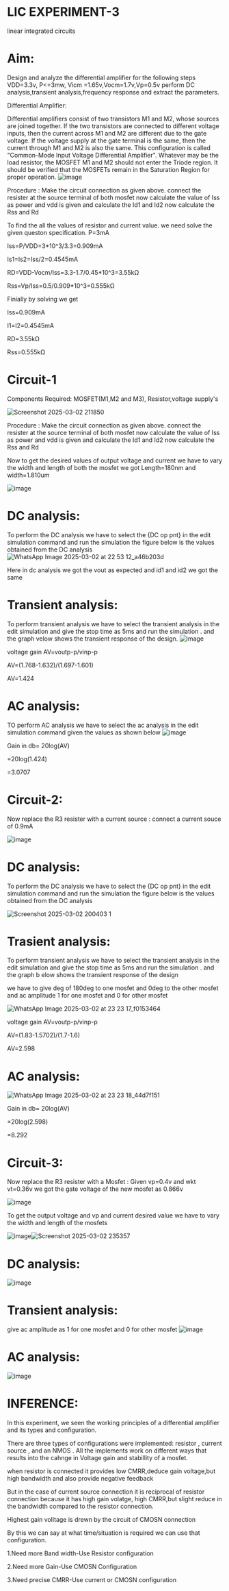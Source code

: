 # LIC EXPERIMENT-3
linear integrated circuits
# Aim:
Design and analyze the differential amplifier for the following steps VDD=3.3v, P<=3mw, Vicm =1.65v,Vocm=1.7v,Vp=0.5v perform DC analysis,transient analysis,frequency response and extract the parameters.

Differential Amplifier:

Differential amplifiers consist of two transistors M1 and M2, whose sources are joined together. If the two transistors are connected to different voltage inputs, then the current across M1 and M2 are different due to the gate voltage.
If the voltage supply at the gate terminal is the same, then the current through M1 and M2 is also the same. This configuration is called "Common-Mode Input Voltage Differential Amplifier".
Whatever may be the load resistor, the MOSFET M1 and M2 should not enter the Triode region. It should be verified that the MOSFETs remain in the Saturation Region for proper operation.
![image](https://github.com/user-attachments/assets/3c5dd8db-5be5-4177-aeb6-1e8dcb67f5c0)

Procedure : Make the circuit connection as given above. connect the resister at the source terminal of both mosfet now calculate the value of Iss as power and vdd is given and calculate the Id1 and Id2 now calculate the Rss and Rd

To find the all the values of resistor and current value. we need solve the given queston specification.
P=3mA

Iss=P/VDD=3*10^3/3.3=0.909mA

Is1=Is2=Iss/2=0.4545mA

RD=VDD-Vocm/Iss=3.3-1.7/0.45*10^3=3.55kΩ

Rss=Vp/Iss=0.5/0.909*10^3=0.555kΩ

Finially by solving we get

Iss=0.909mA

I1=I2=0.4545mA

RD=3.55kΩ

Rss=0.555kΩ


# Circuit-1
Components Required: MOSFET(M1,M2 and M3), Resistor,voltage supply's

![Screenshot 2025-03-02 211850](https://github.com/user-attachments/assets/93da95c8-e713-41e4-9a84-5bfd8340b150)

Procedure : Make the circuit connection as given above. connect the resister at the source terminal of both mosfet now calculate the value of Iss as power and vdd is given and calculate the Id1 and Id2 now calculate the Rss and Rd

Now to get the desired values of output voltage and current we have to vary the width and length of both the mosfet we got Length=180nm and width=1.810um

![image](https://github.com/user-attachments/assets/b98dddcc-52cd-4399-b805-8cfdf09220ef)

# DC analysis:
To perform the DC analysis we have to select the {DC op pnt} in the edit simulation command and run the simulation the figure below is the values obtained from the DC analysis
 ![WhatsApp Image 2025-03-02 at 22 53 12_a46b203d](https://github.com/user-attachments/assets/5d1b64f7-54f0-4fa9-becd-fb0ad1096ef7)

Here in dc analysis we got the vout as expected and id1 and id2 we got the same

# Transient analysis:
To perform transient analysis we have to select the transient analysis in the edit simulation and give the stop time as 5ms and run the simulation . and the graph velow shows the transient response of the design.
![image](https://github.com/user-attachments/assets/812e105b-93b8-472e-a969-91521b262dce)

voltage gain 
AV=voutp-p/vinp-p

AV=(1.768-1.632)/(1.697-1.601)

AV=1.424

# AC analysis:
TO perform AC analysis we have to select the ac analysis in the edit simulation command given the values as shown below
![image](https://github.com/user-attachments/assets/fb7e4769-8db7-43af-90e3-606e414762d3)

Gain in db= 20log(AV)

  =20log(1.424)
 
  =3.0707

  # Circuit-2:
  Now replace the R3 resister with a current source : connect a current souce of 0.9mA

  ![image](https://github.com/user-attachments/assets/18c83d5c-c212-40dd-8712-d38a2233c248)

# DC analysis:
To perform the DC analysis we have to select the {DC op pnt} in the edit simulation command and run the simulation the figure below is the values obtained from the DC analysis

![Screenshot 2025-03-02 200403 1](https://github.com/user-attachments/assets/ac6461fc-a913-48e3-b143-1241396432b2)

 # Trasient analysis:

 To perform transient analysis we have to select the transient analysis in the edit simulation and give the stop time as 5ms and run the simulation . and the graph b
 elow shows the transient response of the design

we have to give deg of 180deg to one mosfet and 0deg to the other mosfet and ac amplitude 1 for one mosfet and 0 for other mosfet

![WhatsApp Image 2025-03-02 at 23 23 17_f0153464](https://github.com/user-attachments/assets/f1ceccdc-96f4-4ed8-b5c8-383dcdcd5fbc)

voltage gain 
AV=voutp-p/vinp-p

AV=(1.83-1.5702)/(1.7-1.6)

AV=2.598

# AC analysis:
![WhatsApp Image 2025-03-02 at 23 23 18_44d7f151](https://github.com/user-attachments/assets/c788f6a1-c45c-472d-8566-5e8ff4e75518)

Gain in db= 20log(AV)

  =20log(2.598)

  =8.292

  # Circuit-3:
Now replace the R3 resister with a Mosfet : Given vp=0.4v and wkt vt=0.36v we got the gate voltage of the new mosfet as 0.866v

![image](https://github.com/user-attachments/assets/7dca4dc5-eefa-4e28-a761-768a5f4dabf8)

To get the output voltage and vp and current desired value we have to vary the width and length of the  mosfets

![image](https://github.com/user-attachments/assets/40e17f48-948d-4503-9d80-054e436129e6)![Screenshot 2025-03-02 235357](https://github.com/user-attachments/assets/028f12f7-7a55-4e24-b78d-42b621586501)

# DC analysis:
![image](https://github.com/user-attachments/assets/32cfbdb2-ff0c-4c97-a665-6730f90cce52)

# Transient analysis:
give ac amplitude as 1 for one mosfet and 0 for other mosfet
![image](https://github.com/user-attachments/assets/9469d8ce-e3e1-4541-af3a-cf5e3e77c5f3)

# AC analysis: 

![image](https://github.com/user-attachments/assets/4e00a952-9c8d-4cba-bcf4-9555b8251295)


# INFERENCE:
In this experiment, we seen the working principles of a differential amplifier and its types and configuration.

There are three types of configurations were implemented: resistor , current source , and an NMOS . All the implements work on different ways that results into the cahnge in Voltage gain and stabillity of a mosfet.

when resistor is connected it provides low CMRR,deduce gain voltage,but high bandwidth and also provide negative feedback

But in the case of current source connection it is reciprocal of resistor connection because it has high gain volatge, high CMRR,but slight reduce in the bandwidth compared to the resistor connection.

Highest gain volltage is drewn by the circuit of CMOSN connection

By this we can say at what time/situation is required we can use that configuration.

1.Need more Band width-Use Resistor configuration

2.Need more Gain-Use CMOSN Configuration

3.Need precise CMRR-Use current or CMOSN configuration













  













